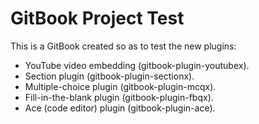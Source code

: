 GitBook Project Test
=======

This is a GitBook created so as to test the new plugins:

* YouTube video embedding (gitbook-plugin-youtubex).
* Section plugin (gitbook-plugin-sectionx).
* Multiple-choice plugin (gitbook-plugin-mcqx).
* Fill-in-the-blank plugin (gitbook-plugin-fbqx).
* Ace (code editor) plugin (gitbook-plugin-ace).
